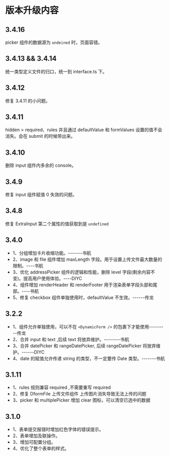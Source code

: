 # 版本升级内容

## 3.4.16

picker 组件的数据源为 `undeined` 时，页面容错。

## 3.4.13 && 3.4.14

统一类型定义文件的归口，统一到 interface.ts 下。

## 3.4.12

修复 3.4.11 的小问题。

## 3.4.11

hidden > required、rules 并且通过 defaultValue 和 formValues 设置的值不会消失。会在 submit 的时候带出来。

## 3.4.10

删除 input 组件内多余的 console。

## 3.4.9

修复 input 组件赋值 0 失效的问题。

## 3.4.8

修复 ExtraInput 第二个属性的值获取到是 `undefined`

## 3.4.0

- 1、分组增加卡片收缩功能。-------书航
- 2、image 和 file 组件增加 maxLength 字段。用于设置上传文件最大数量的限制。----书航
- 3、优化 addressPicker 组件的逻辑和性能，删除 level 字段(剩余内容不变)。提高用户使用体验。----DIYC
- 4、组件增加 renderHeader 和 renderFooter 用于渲染表单字段头部和尾部。----书航
- 5、修复 checkbox 组件单独使用时，defaultValue 不生效。------传龙

## 3.2.2

- 1、组件允许单独使用，可以不在 `<DynamicForm />` 的包裹下才能使用---------传龙
- 2、合并 input 和 text ,后续 text 将放弃维护。--------书航
- 3、合并 datePicker 和 rangeDatePicker, 后续 rangeDatePicker 将放弃维护。------DIYC
- 4、date 的赋值允许传递 string 的类型，不一定要传 Date 类型。-------书航

## 3.1.11

- 1、rules 规则兼容 required ,不需要重写 required
- 2、修复 DformFile 上传文件组件 上传图片消失导致无法上传的问题
- 3、picker 和 multiplePicker 增加 clear 图标，可以清空已选中的数据

## 3.1.0

- 1、表单提交报错时增加红色字体的错误提示。
- 2、表单增加及联操作。
- 3、增加可配置分组。
- 4、优化了整个表单的样式。
